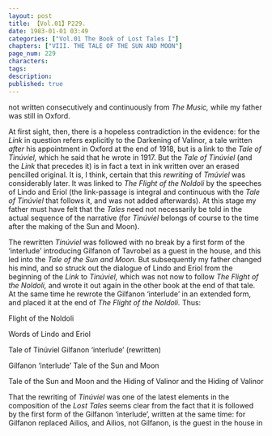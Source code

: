 ```yaml
---
layout: post
title: 【Vol.01】P229.
date: 1983-01-01 03:49
categories: ["Vol.01 The Book of Lost Tales I"]
chapters: ["VIII. THE TALE OF THE SUN AND MOON"]
page_num: 229
characters: 
tags: 
description: 
published: true
---
```


<p style="text-indent: 0;">
not written consecutively and continuously from <I>The Music, </I>while my father was still in Oxford.
</p>

At first sight, then, there is a hopeless contradiction in the evidence: for the <I>Link </I>in question refers explicitly to the Darkening of Valinor, a tale written <I>after </I>his appointment in Oxford at the end of 1918, but is a link to the <I>Tale of Tinúviel, </I>which he said that he wrote in 1917. But the <I>Tale of Tinúviel </I>(and the <I>Link </I>that precedes it) is in fact a text in ink written over an erased pencilled original. It is, I think, certain that this <I>rewriting </I>of <I>Tmúviel </I>was considerably later. It was linked to <I>The Flight of the Noldoli </I>by the speeches of Lindo and Eriol (the link-passage is integral and continuous with the <I>Tale of Tinúviel </I>that follows it, and was not added afterwards). At this stage my father must have felt that the <I>Tales </I>need not necessarily be told in the actual sequence of the narrative (for <I>Tinúviel </I>belongs of course to the time after the making of the Sun and Moon).

The rewritten <I>Tinúviel </I>was followed with no break by a first form of the ‘interlude’ introducing Gilfanon of Tavrobel as a guest in the house, and this led into the <I>Tale of the Sun and Moon. </I>But subsequently my father changed his mind, and so struck out the dialogue of Lindo and Eriol from the beginning of the <I>Link </I>to <I>Tinúviel, </I>which was not now to follow <I>The Flight of the Noldoli, </I>and wrote it out again in the other book at the end of that tale. At the same time he rewrote the Gilfanon ‘interlude’ in an extended form, and placed it at the end of <I>The Flight of the Noldoli. </I>Thus:

Flight of the Noldoli

Words of Lindo and Eriol

Tale of Tinúviel Gilfanon ‘interlude’ (rewritten)

Gilfanon ‘interlude’ Tale of the Sun and Moon

Tale of the Sun and Moon and the Hiding of Valinor and the Hiding of Valinor

That the rewriting of <I>Tinúviel </I>was one of the latest elements in the composition of the <I>Lost Tales </I>seems clear from the fact that it is followed by the first form of the Gilfanon ‘interlude’, written at the same time: for Gilfanon replaced Ailios, and Ailios, not Gilfanon, is the guest in the house in

